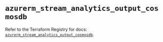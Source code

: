 # `azurerm_stream_analytics_output_cosmosdb`

Refer to the Terraform Registry for docs: [`azurerm_stream_analytics_output_cosmosdb`](https://registry.terraform.io/providers/hashicorp/azurerm/4.48.0/docs/resources/stream_analytics_output_cosmosdb).

